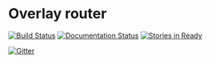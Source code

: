 # Overlay router

[![Build Status](https://travis-ci.org/elmo-net/router.svg?branch=master)](https://travis-ci.org/elmo-net/router) [![Documentation Status](https://readthedocs.org/projects/elmo-net-router/badge/?version=latest)](https://readthedocs.org/projects/elmo-net-router/?badge=latest) [![Stories in Ready](https://badge.waffle.io/elmo-net/router.svg?label=ready&title=Ready)](http://waffle.io/elmo-net/router)

[![Gitter](https://badges.gitter.im/Join%20Chat.svg)](https://gitter.im/elmo-net/router?utm_source=badge&utm_medium=badge&utm_campaign=pr-badge&utm_content=body_badge)
